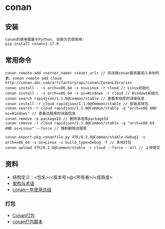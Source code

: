 # conan
## 安装
```
Conan的使用需基于Python, 安装方式很简单:
pip install conan=1.17.0
```

## 常用命令
```
conan remote add <server_name> <sever_url> // 将远端conan服务器加入本地列表。conan remote add cloud http://conan.abc.com/artifactory/api/conan/ConanLibraries
conan install . -s arch=x86_64 -s os=Linux -r cloud // Linux初始化
conan install . -s arch=x86_64 -s os=Windows -r cloud // Windows初始化
conan search rapidjson/1.1.0@Common/stable // 查看本地库的详细信息
conan install -r cloud rapidjson/1.1.0@Common/stable // 安装具体包
conan search -r cloud rapidjson/1.1.0@Common/stable -q "arch=x86 AND os=Windows" // 查看远程库的详细信息
conan remove -p packageId // 删除本地库packageId
conan remove -r cloud rapidjson/1.1.0@Common/stable -q "arch=x86_64 AND os=Linux" --force // 强制删除远程库

conan export-pkg conanfile.py VTK/8.2.0@Common/stable-debug1 -s arch=x86_64 -s os=Linux -s build_type=Debug -f // 本地打包
conan upload VTK/8.2.0@Common/stable -r cloud --force --all // 上传提交
```

## 资料
* 结构定义：<包名>/<版本号>@<所有者>/<成熟度>
* [架构与术语](https://zhuanlan.zhihu.com/p/360348196)
* [conan一年使用总结](http://zhongpan.tech/2020/01/11/022-one-year-usage-summary-of-conan/)

### 打包
* [Conan打包](https://www.cnblogs.com/xl2432/p/11901089.html)
* [conan打包脚本](https://chromium.googlesource.com/external/github.com/google/flatbuffers/+/c0698cc33f1e534bb59c455909b88cc2726089af/conanfile.py)
